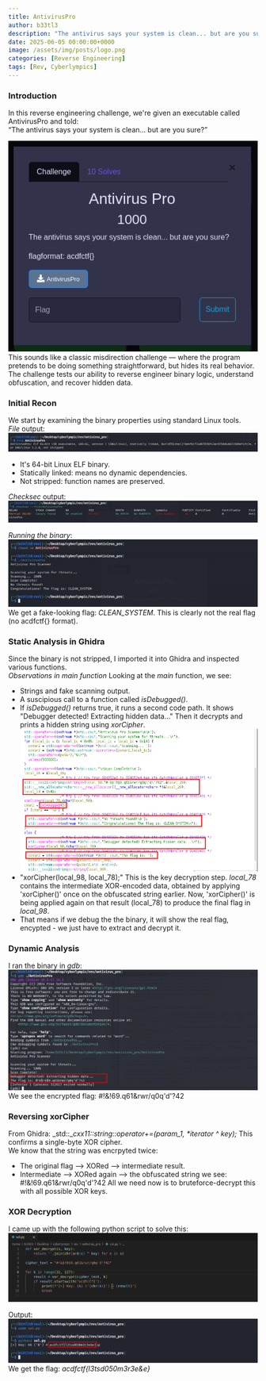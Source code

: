 ```yaml
---
title: AntivirusPro
author: b33tl3
description: "The antivirus says your system is clean... but are you sure?"
date: 2025-06-05 00:00:00+0000
image: /assets/img/posts/logo.png
categories: [Reverse Engineering]
tags: [Rev, Cyberlympics]
---
```


### Introduction
In this reverse engineering challenge, we're given an executable called AntivirusPro and told: <br>
“The antivirus says your system is clean... but are you sure?” <br>

![Challenge](/assets/img/posts/antiviruspro/antiviruspro.png) <br>
This sounds like a classic misdirection challenge — where the program pretends to be doing something straightforward, but hides its real behavior. The challenge tests our ability to reverse engineer binary logic, understand obfuscation, and recover hidden data.

### Initial Recon
We start by examining the binary properties using standard Linux tools. <br>
_File_ output: ![Challenge](/assets/img/posts/antiviruspro/file.png) <br>
  - It's 64-bit Linux ELF binary.
  - Statically linked: means no dynamic dependencies.
  - Not stripped: function names are preserved.

_Checksec_ output: ![Challenge](/assets/img/posts/antiviruspro/checksec.png) <br>

_Running the binary_:
![Challenge](/assets/img/posts/antiviruspro/run.png) <br>
We get a fake-looking flag: _CLEAN_SYSTEM_. This is clearly not the real flag (no acdfctf{} format).

### Static Analysis in Ghidra
Since the binary is not stripped, I imported it into Ghidra and inspected various functions. <br>
_Observations in main function_
Looking at the _main_ function, we see:
  - Strings and fake scanning output.
  - A suscipious call to a function called _isDebugged()_.
  - If _isDebugged()_ returns true, it runs a second code path. It shows "Debugger detected! Extracting hidden data..." Then it decrypts and prints a hidden string using _xorCipher_.<br>
  ![Challenge](/assets/img/posts/antiviruspro/main.png) <br>
  - "xorCipher(local_98, local_78);" This is the key decryption step. _local_78_ contains the intermediate XOR-encoded data, obtained by applying 'xorCipher()' once on the obfuscated string earlier. Now, 'xorCipher()' is being applied again on that result (local_78) to produce the final flag in _local_98_.
  - That means if we debug the the binary, it will show the real flag, encypted - we just have to extract and decrypt it.

### Dynamic Analysis
I ran the binary in _gdb_: ![Challenge](/assets/img/posts/antiviruspro/gdb.png) <br>
We see the encrypted flag: #!&$!6$9.q61&rwr/q0q'd'?42

### Reversing xorCipher
From Ghidra: _std::__cxx11::string::operator+=(param_1, *iterator ^ key);_
This confirms a single-byte XOR cipher. <br>
We know that the string was encrpyted twice:
- The original flag --> XORed --> intermediate result.
- Intermediate --> XORed again --> the obfuscated string we see: #!&$!6$9.q61&rwr/q0q'd'?42
All we need now is to bruteforce-decrypt this with all possible XOR keys.

### XOR Decryption
I came up with the following python script to solve this:
![Challenge](/assets/img/posts/antiviruspro/script.png) <br>

Output:
![Challenge](/assets/img/posts/antiviruspro/flag.png) <br>
We get the flag: _acdfctf{l3tsd050m3r3e&e}_
